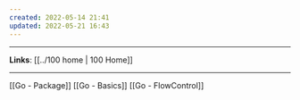 ```yaml
---
created: 2022-05-14 21:41
updated: 2022-05-21 16:43
---
```

---
**Links**: [[../100 home | 100 Home]]

---
[[Go - Package]]
[[Go - Basics]]
[[Go - FlowControl]]
